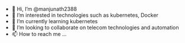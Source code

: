 - 👋 Hi, I’m @manjunath2388
- 👀 I’m interested in technologies such as kubernetes, Docker
- 🌱 I’m currently learning kubernetes  
- 💞️ I’m looking to collaborate on telecom technologies and automation 
- 📫 How to reach me ...

<!---
manjunath2388/manjunath2388 is a ✨ special ✨ repository because its `README.md` (this file) appears on your GitHub profile.
You can click the Preview link to take a look at your changes.
--->
